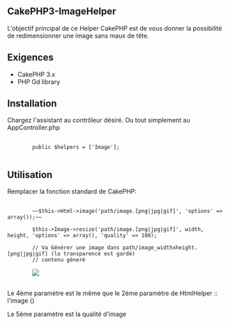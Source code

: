 
<h2> CakePHP3-ImageHelper</h2>
L'objectif principal de ce Helper CakePHP est de vous donner la possibilité de redimensionner une image sans maux de tête.

<h2>Exigences</h2>
<ul>
	<li>
		CakePHP 3.x
	</li>
	<li>
		PHP Gd library
	</li>
</ul>

<h2>Installation</h2>
Chargez l'assistant au contrôleur désiré. Ou tout simplement au AppController.php

<pre>
	<code>	
		public $helpers = ['Image']; 
	</code>
</pre>

<h2>Utilisation</h2>
Remplacer la fonction standard de CakePHP:

<pre>
	<code>
		~~$this->Html->image('path/image.[png|jpg|gif]', 'options' => array());~~

		$this->Image->resize('path/image.[png|jpg|gif]', width, height, 'options' => array(), 'quality' => 100);

		// Va Générer une image dans path/image_widthxheight.[png|jpg|gif] (la transparence est gardé)
		// contenu géneré 

		<img src="path/image_widthxheight.[png|jpg|gif]" width="width" height="height"/>
	</code>
</pre>

Le 4ème paramètre est le même que le 2ème paramètre de HtmlHelper :: l'image ()

Le 5ème paramètre est la qualité d'image